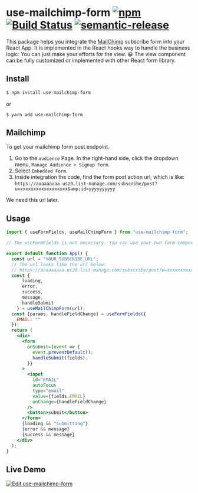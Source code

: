# use-mailchimp-form [![npm](https://img.shields.io/npm/v/use-mailchimp-form)](https://www.npmjs.com/package/use-mailchimp-form) [![Build Status](https://travis-ci.com/imgarylai/use-mailchimp-form.svg?branch=master)](https://travis-ci.com/imgarylai/use-mailchimp-form) [![semantic-release](https://img.shields.io/badge/%20%20%F0%9F%93%A6%F0%9F%9A%80-semantic--release-e10079.svg)](https://github.com/semantic-release/semantic-release)

This package helps you integrate the [MailChimp](https://mailchimp.com/) subscribe form into your React App.
It is implemented in the React hooks way to handle the business logic. You can just make your efforts for the view. 😀 The view component can be fully customized or implemented with other React form library.      

## Install

```bash
$ npm install use-mailchimp-form
```
or
```base
$ yarn add use-mailchimp-form
```

## Mailchimp

To get your mailchimp form post endpoint.

1. Go to the `audience` Page. In the right-hand side, click the dropdown menu, `Manage Audience > Signup Form`.
2. Select `Embedded Form`. 
3. Inside integration the code, find the form post action url, which is like: `https://aaaaaaaaa.us20.list-manage.com/subscribe/post?u=xxxxxxxxxxxxxxxxxx&amp;id=yyyyyyyyyy`  

We need this url later. 
  
## Usage

```jsx
import { useFormFields, useMailChimpForm } from "use-mailchimp-form";

// The useFormFields is not necessary. You can use your own form component.  

export default function App() {
  const url = "YOUR_SUBSCRIBE_URL";
  // The url looks like the url below:
  // https://aaaaaaaaa.us20.list-manage.com/subscribe/post?u=xxxxxxxxxxxxxxxxxx&amp;id=yyyyyyyyyy
  const {
      loading,
      error,
      success,
      message,
      handleSubmit
    } = useMailChimpForm(url);
  const [params, handleFieldChange] = useFormFields({
    EMAIL: ""
  });
  return (
    <div>
      <form
        onSubmit={event => {
          event.preventDefault();
          handleSubmit(fields);
        }}
      >
        <input
          id="EMAIL"
          autoFocus
          type="email"
          value={fields.EMAIL}
          onChange={handleFieldChange}
        />
        <button>submit</button>
      </form>
      {loading && "submitting"}
      {error && message}
      {success && message}
    </div>
  );
}

```

## Live Demo

[![Edit use-mailchimp-form](https://codesandbox.io/static/img/play-codesandbox.svg)](https://codesandbox.io/s/use-mailchimp-form-7r3br?fontsize=14&hidenavigation=1&theme=dark)
